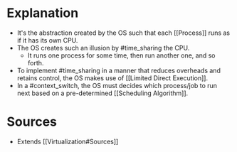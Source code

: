 # Explanation
- It's the abstraction created by the OS such that each [[Process]] runs as if it has its own CPU.
- The OS creates such an illusion by #time_sharing the CPU.
	- It runs one process for some time, then run another one, and so forth.
- To implement #time_sharing in a manner that reduces overheads and retains control, the OS makes use of [[Limited Direct Execution]].
- In a #context_switch, the OS must decides which process/job to run next based on a pre-determined [[Scheduling Algorithm]].

# Sources
- Extends [[Virtualization#Sources]]